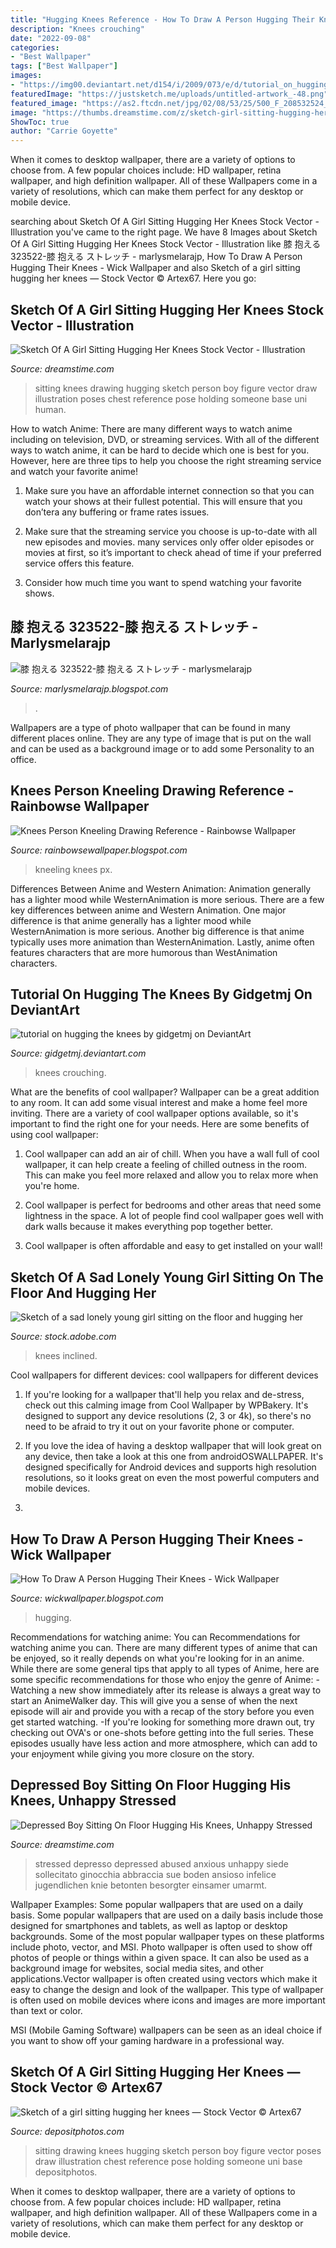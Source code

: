 ```yaml
---
title: "Hugging Knees Reference - How To Draw A Person Hugging Their Knees"
description: "Knees crouching"
date: "2022-09-08"
categories:
- "Best Wallpaper"
tags: ["Best Wallpaper"]
images:
- "https://img00.deviantart.net/d154/i/2009/073/e/d/tutorial_on_hugging_the_knees_by_gidgetmj.jpg"
featuredImage: "https://justsketch.me/uploads/untitled-artwork_-48.png"
featured_image: "https://as2.ftcdn.net/jpg/02/08/53/25/500_F_208532524_GxbzfOdqcBHETACTmDsv0mWunzHThZKn.jpg"
image: "https://thumbs.dreamstime.com/z/sketch-girl-sitting-hugging-her-knees-20879324.jpg"
ShowToc: true
author: "Carrie Goyette"
---
```



When it comes to desktop wallpaper, there are a variety of options to choose from. A few popular choices include: HD wallpaper, retina wallpaper, and high definition wallpaper. All of these Wallpapers come in a variety of resolutions, which can make them perfect for any desktop or mobile device. 

	

		
searching about Sketch Of A Girl Sitting Hugging Her Knees Stock Vector - Illustration you've came to the right page. We have 8 Images about Sketch Of A Girl Sitting Hugging Her Knees Stock Vector - Illustration like 膝 抱える 323522-膝 抱える ストレッチ - marlysmelarajp, How To Draw A Person Hugging Their Knees - Wick Wallpaper and also Sketch of a girl sitting hugging her knees — Stock Vector © Artex67. Here you go:
		
    
## Sketch Of A Girl Sitting Hugging Her Knees Stock Vector - Illustration

<img loading=lazy src="https://thumbs.dreamstime.com/z/sketch-girl-sitting-hugging-her-knees-20879324.jpg" onerror="this.onerror=null;this.src='https://tse4.mm.bing.net/th?id=OIP.LZgehxbCCQy8ClVO9rLc9QHaHn&amp;pid=15.1';" alt="Sketch Of A Girl Sitting Hugging Her Knees Stock Vector - Illustration">

_Source: dreamstime.com_

>sitting knees drawing hugging sketch person boy figure vector draw illustration poses chest reference pose holding someone base uni human. 

	

How to watch Anime: There are many different ways to watch anime including on television, DVD, or streaming services.
With all of the different ways to watch anime, it can be hard to decide which one is best for you. However, here are three tips to help you choose the right streaming service and watch your favorite anime!
1. Make sure you have an affordable internet connection so that you can watch your shows at their fullest potential. This will ensure that you don’tera any buffering or frame rates issues.

2. Make sure that the streaming service you choose is up-to-date with all new episodes and movies. many services only offer older episodes or movies at first, so it’s important to check ahead of time if your preferred service offers this feature.

3. Consider how much time you want to spend watching your favorite shows.

    
## 膝 抱える 323522-膝 抱える ストレッチ - Marlysmelarajp

<img loading=lazy src="https://image.shutterstock.com/image-photo/sad-woman-hugging-knees-on-260nw-167147663.jpg" onerror="this.onerror=null;this.src='https://tse2.mm.bing.net/th?id=OIP.i0svY6OoP0LDSEsNgNBYEQAAAA&amp;pid=15.1';" alt="膝 抱える 323522-膝 抱える ストレッチ - marlysmelarajp">

_Source: marlysmelarajp.blogspot.com_

>. 

	



Wallpapers are a type of photo wallpaper that can be found in many different places online. They are any type of image that is put on the wall and can be used as a background image or to add some Personality to an office.

    
## Knees Person Kneeling Drawing Reference - Rainbowse Wallpaper

<img loading=lazy src="https://justsketch.me/uploads/untitled-artwork_-48.png" onerror="this.onerror=null;this.src='https://tse1.mm.bing.net/th?id=OIP.lf40hJufEDJNC_XEkKF2sAHaGC&amp;pid=15.1';" alt="Knees Person Kneeling Drawing Reference - Rainbowse Wallpaper">

_Source: rainbowsewallpaper.blogspot.com_

>kneeling knees px. 

	

Differences Between Anime and Western Animation: Animation generally has a lighter mood while WesternAnimation is more serious.
There are a few key differences between anime and Western Animation. One major difference is that anime generally has a lighter mood while WesternAnimation is more serious. Another big difference is that anime typically uses more animation than WesternAnimation. Lastly, anime often features characters that are more humorous than WestAnimation characters.

    
## Tutorial On Hugging The Knees By Gidgetmj On DeviantArt

<img loading=lazy src="https://img00.deviantart.net/d154/i/2009/073/e/d/tutorial_on_hugging_the_knees_by_gidgetmj.jpg" onerror="this.onerror=null;this.src='https://tse2.mm.bing.net/th?id=OIP.WXt1yTneeIOS8f0dOkXVigHaHa&amp;pid=15.1';" alt="tutorial on hugging the knees by gidgetmj on DeviantArt">

_Source: gidgetmj.deviantart.com_

>knees crouching. 

	

What are the benefits of cool wallpaper?
Wallpaper can be a great addition to any room. It can add some visual interest and make a home feel more inviting. There are a variety of cool wallpaper options available, so it's important to find the right one for your needs. Here are some benefits of using cool wallpaper: 
1. Cool wallpaper can add an air of chill. When you have a wall full of cool wallpaper, it can help create a feeling of chilled outness in the room. This can make you feel more relaxed and allow you to relax more when you're home. 

2. Cool wallpaper is perfect for bedrooms and other areas that need some lightness in the space. A lot of people find cool wallpaper goes well with dark walls because it makes everything pop together better. 

3. Cool wallpaper is often affordable and easy to get installed on your wall!

    
## Sketch Of A Sad Lonely Young Girl Sitting On The Floor And Hugging Her

<img loading=lazy src="https://as2.ftcdn.net/jpg/02/08/53/25/500_F_208532524_GxbzfOdqcBHETACTmDsv0mWunzHThZKn.jpg" onerror="this.onerror=null;this.src='https://tse3.mm.bing.net/th?id=OIP.AsYsIW6J11Mv3AE_l8mVrgHaHa&amp;pid=15.1';" alt="Sketch of a sad lonely young girl sitting on the floor and hugging her">

_Source: stock.adobe.com_

>knees inclined. 

	

Cool wallpapers for different devices:
cool wallpapers for different devices 

1. If you're looking for a wallpaper that'll help you relax and de-stress, check out this calming image from Cool Wallpaper by WPBakery. It's designed to support any device resolutions (2, 3 or 4k), so there's no need to be afraid to try it out on your favorite phone or computer.

2. If you love the idea of having a desktop wallpaper that will look great on any device, then take a look at this one from androidOSWALLPAPER. It's designed specifically for Android devices and supports high resolution resolutions, so it looks great on even the most powerful computers and mobile devices.

3.

    
## How To Draw A Person Hugging Their Knees - Wick Wallpaper

<img loading=lazy src="https://image.shutterstock.com/image-vector/man-sits-on-floor-hugging-260nw-1947450256.jpg" onerror="this.onerror=null;this.src='https://tse2.mm.bing.net/th?id=OIP.u4_UqaVvp4jHuByxv7CxOAAAAA&amp;pid=15.1';" alt="How To Draw A Person Hugging Their Knees - Wick Wallpaper">

_Source: wickwallpaper.blogspot.com_

>hugging. 

	

Recommendations for watching anime: You can
Recommendations for watching anime you can. There are many different types of anime that can be enjoyed, so it really depends on what you're looking for in an anime. While there are some general tips that apply to all types of Anime, here are some specific recommendations for those who enjoy the genre of Anime: 
-Watching a new show immediately after its release is always a great way to start an AnimeWalker day. This will give you a sense of when the next episode will air and provide you with a recap of the story before you even get started watching. 
-If you're looking for something more drawn out, try checking out OVA's or one-shots before getting into the full series. These episodes usually have less action and more atmosphere, which can add to your enjoyment while giving you more closure on the story.

    
## Depressed Boy Sitting On Floor Hugging His Knees, Unhappy Stressed

<img loading=lazy src="https://thumbs.dreamstime.com/z/depressed-boy-sitting-floor-hugging-his-knees-unhappy-stressed-teenager-lonely-anxious-abused-boy-vector-illustration-depressed-154466488.jpg" onerror="this.onerror=null;this.src='https://tse3.mm.bing.net/th?id=OIP.ru9q8_94pa1b1NcKgoy8pAHaH0&amp;pid=15.1';" alt="Depressed Boy Sitting On Floor Hugging His Knees, Unhappy Stressed">

_Source: dreamstime.com_

>stressed depresso depressed abused anxious unhappy siede sollecitato ginocchia abbraccia sue boden ansioso infelice jugendlichen knie betonten besorgter einsamer umarmt. 

	

Wallpaper Examples: Some popular wallpapers that are used on a daily basis.
Some popular wallpapers that are used on a daily basis include those designed for smartphones and tablets, as well as laptop or desktop backgrounds. Some of the most popular wallpaper types on these platforms include photo, vector, and MSI. 
Photo wallpaper is often used to show off photos of people or things within a given space. It can also be used as a background image for websites, social media sites, and other applications.Vector wallpaper is often created using vectors which make it easy to change the design and look of the wallpaper. This type of wallpaper is often used on mobile devices where icons and images are more important than text or color. 

MSI (Mobile Gaming Software) wallpapers can be seen as an ideal choice if you want to show off your gaming hardware in a professional way.

    
## Sketch Of A Girl Sitting Hugging Her Knees — Stock Vector © Artex67

<img loading=lazy src="http://static6.depositphotos.com/1000773/651/v/950/depositphotos_6518145-Sketch-of-a-girl-sitting.jpg" onerror="this.onerror=null;this.src='https://tse3.mm.bing.net/th?id=OIP.dEmJFdHep4iBdlw2kZ7SjQHaIM&amp;pid=15.1';" alt="Sketch of a girl sitting hugging her knees — Stock Vector © Artex67">

_Source: depositphotos.com_

>sitting drawing knees hugging sketch person boy figure vector poses draw illustration chest reference pose holding someone uni base depositphotos. 

	

When it comes to desktop wallpaper, there are a variety of options to choose from. A few popular choices include: HD wallpaper, retina wallpaper, and high definition wallpaper. All of these Wallpapers come in a variety of resolutions, which can make them perfect for any desktop or mobile device. 

